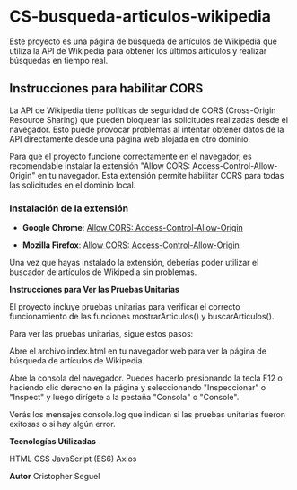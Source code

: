 # CS-busqueda-articulos-wikipedia

Este proyecto es una página de búsqueda de artículos de Wikipedia que utiliza la API de Wikipedia para obtener los últimos artículos y realizar búsquedas en tiempo real.

## Instrucciones para habilitar CORS

La API de Wikipedia tiene políticas de seguridad de CORS (Cross-Origin Resource Sharing) que pueden bloquear las solicitudes realizadas desde el navegador. Esto puede provocar problemas al intentar obtener datos de la API directamente desde una página web alojada en otro dominio.

Para que el proyecto funcione correctamente en el navegador, es recomendable instalar la extensión "Allow CORS: Access-Control-Allow-Origin" en tu navegador. Esta extensión permite habilitar CORS para todas las solicitudes en el dominio local.

### Instalación de la extensión

- **Google Chrome**: [Allow CORS: Access-Control-Allow-Origin](https://chrome.google.com/webstore/detail/allow-cors-access-control/lhobafahddgcelffkeicbaginigeejlf)

- **Mozilla Firefox**: [Allow CORS: Access-Control-Allow-Origin](https://addons.mozilla.org/es/firefox/addon/access-control-allow-origin/)

Una vez que hayas instalado la extensión, deberías poder utilizar el buscador de artículos de Wikipedia sin problemas.


**Instrucciones para Ver las Pruebas Unitarias**

El proyecto incluye pruebas unitarias para verificar el correcto funcionamiento de las funciones mostrarArticulos() y buscarArticulos().

Para ver las pruebas unitarias, sigue estos pasos:

Abre el archivo index.html en tu navegador web para ver la página de búsqueda de artículos de Wikipedia.

Abre la consola del navegador. Puedes hacerlo presionando la tecla F12 o haciendo clic derecho en la página y seleccionando "Inspeccionar" o "Inspect" y luego dirígete a la pestaña "Consola" o "Console".

Verás los mensajes console.log que indican si las pruebas unitarias fueron exitosas o si hay algún error.

**Tecnologías Utilizadas**

HTML
CSS
JavaScript (ES6)
Axios

**Autor**
Cristopher Seguel

